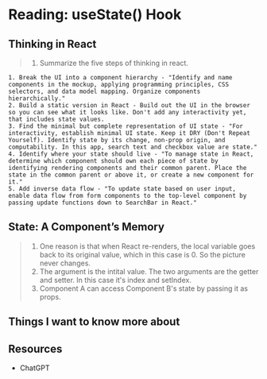 # Reading: useState() Hook

## Thinking in React

> 1. Summarize the five steps of thinking in react.

    1. Break the UI into a component hierarchy - "Identify and name components in the mockup, applying programming principles, CSS selectors, and data model mapping. Organize components hierarchically."
    2. Build a static version in React - Build out the UI in the browser so you can see what it looks like. Don't add any interactivity yet, that includes state values.
    3. Find the minimal but complete representation of UI state - "For interactivity, establish minimal UI state. Keep it DRY (Don't Repeat Yourself). Identify state by its change, non-prop origin, and computability. In this app, search text and checkbox value are state."
    4. Identify where your state should live - "To manage state in React, determine which component should own each piece of state by identifying rendering components and their common parent. Place the state in the common parent or above it, or create a new component for it."
    5. Add inverse data flow - "To update state based on user input, enable data flow from form components to the top-level component by passing update functions down to SearchBar in React."

## State: A Component’s Memory

> 1. One reason is that when React re-renders, the local variable goes back to its original value, which in this case is 0. So the picture never changes.
> 2. The argument is the intital value. The two arguments are the getter and setter. In this case it's index and setIndex.
> 3. Component A can access Component B's state by passing it as props.

## Things I want to know more about

## Resources

- ChatGPT
